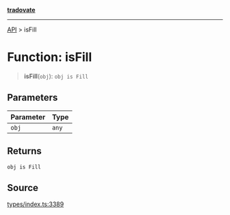 [**tradovate**](../README.md)

***

[API](../API.md) > isFill

# Function: isFill

> **isFill**(`obj`): `obj is Fill`

## Parameters

| Parameter | Type |
| :------ | :------ |
| `obj` | `any` |

## Returns

`obj is Fill`

## Source

[types/index.ts:3389](https://github.com/cgilly2fast/tradovate-typescript/blob/b1caea5/src/types/index.ts#L3389)
